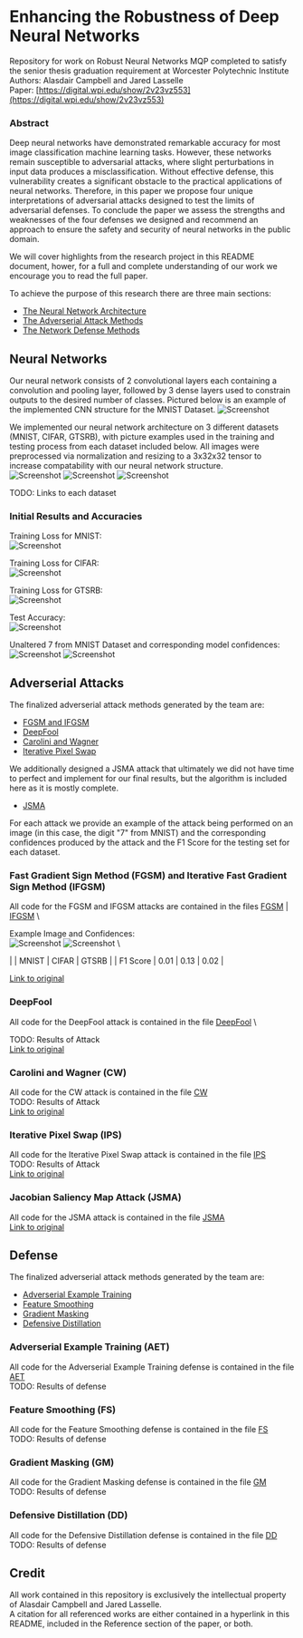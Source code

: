# Enhancing the Robustness of Deep Neural Networks
Repository for work on Robust Neural Networks MQP completed to satisfy the senior thesis graduation requirement at Worcester Polytechnic Institute \
Authors: Alasdair Campbell and Jared Lasselle \
Paper: [https://digital.wpi.edu/show/2v23vz553](https://digital.wpi.edu/show/2v23vz553)

### Abstract
Deep neural networks have demonstrated remarkable accuracy for most image classification machine learning tasks.  However, these networks remain susceptible to adversarial attacks, where slight perturbations in input data produces a misclassification.  Without effective defense, this vulnerability  creates  a  significant  obstacle  to  the  practical  applications  of neural networks.  Therefore, in this paper we propose four unique interpretations of adversarial attacks designed to test the limits of adversarial defenses.  To conclude the paper we assess the strengths and weaknesses of the four defenses we designed and recommend an approach to ensure the safety and security of neural networks in the public domain.

We will cover highlights from the research project in this README document, hower, for a full and complete understanding of our work we encourage you to read the full paper.

To achieve the purpose of this research there are three main sections:
* [The Neural Network Architecture](#Neural-Networks)
* [The Adverserial Attack Methods](#Adverserial-Attacks)
* [The Network Defense Methods](#Defense)

## Neural Networks

Our neural network consists of 2 convolutional layers each containing a convolution and pooling layer, followed by 3 dense layers used to constrain outputs to the desired number of classes. Pictured below is an example of the implemented CNN structure for the MNIST Dataset.
![Screenshot](Convolutional_Neural_Network.png)

We implemented our neural network architecture on 3 different datasets (MNIST, CIFAR, GTSRB), with picture examples used in the training and testing process from each dataset included below. All images were preprocessed via normalization and resizing to a 3x32x32 tensor to increase compatability with our neural network structure. \
![Screenshot](MNIST_Classes_Crop.png) ![Screenshot](CIFAR_Classes_Crop.png) ![Screenshot](Traffic_Classes_Crop.png)

TODO: Links to each dataset

### Initial Results and Accuracies
Training Loss for MNIST: \
![Screenshot](mnist_loss.png)

Training Loss for CIFAR: \
![Screenshot](cifar_loss.png)

Training Loss for GTSRB: \
![Screenshot](gtsrb_loss.png)

Test Accuracy: \
![Screenshot](table_accuracy.png)

Unaltered 7 from MNIST Dataset and corresponding model confidences: \
![Screenshot](unattacked_7_nonorm.png) ![Screenshot](unattacked_7_confidences.png)

## Adverserial Attacks
The finalized adverserial attack methods generated by the team are:
* [FGSM and IFGSM](#Fast-Gradient-Sign-Method-(FGSM)-and-Iterative-Fast-Gradient-Sign-Method-(IFGSM))
* [DeepFool](#DeepFool)
* [Carolini and Wagner](#Carolini-and-Wagner-(CW))
* [Iterative Pixel Swap](#Iterative-Pixel-Swap)

We additionally designed a JSMA attack that ultimately we did not have time to perfect and implement for our final results, but the algorithm is included here as it is mostly complete.
* [JSMA](#Jacobian-Saliency-Map-Attack-(JSMA))

For each attack we provide an example of the attack being performed on an image (in this case, the digit "7" from MNIST) and the corresponding confidences produced by the attack and the F1 Score for the testing set for each dataset.

### Fast Gradient Sign Method (FGSM) and Iterative Fast Gradient Sign Method (IFGSM)
All code for the FGSM and IFGSM attacks are contained in the files [FGSM](Attacks/FGSM.py) | [IFGSM](Attacks/IFGSM.py) \

Example Image and Confidences: \
![Screenshot](fgsm_7.png) ![Screenshot](ifgsm_7_confidences.png) \

| | MNIST | CIFAR | GTSRB |
| F1 Score | 0.01 | 0.13 | 0.02 |

[Link to original]()

### DeepFool
All code for the DeepFool attack is contained in the file [DeepFool](Attacks/DeepFool.py) \


TODO: Results of Attack \
[Link to original]()

### Carolini and Wagner (CW)
All code for the CW attack is contained in the file [CW](Attacks/CW.py) \
TODO: Results of Attack \
[Link to original]()

### Iterative Pixel Swap (IPS)
All code for the Iterative Pixel Swap attack is contained in the file [IPS](Attacks/IPS.py) \
TODO: Results of Attack \
[Link to original]()

### Jacobian Saliency Map Attack (JSMA)
All code for the JSMA attack is contained in the file [JSMA](Attacks/JSMA.py) \
[Link to original]() 


## Defense

The finalized adverserial attack methods generated by the team are:
* [Adverserial Example Training](#Adverserial-Example-Training)
* [Feature Smoothing](#Feature-Smoothing)
* [Gradient Masking](#Gradient_Masking)
* [Defensive Distillation](#Defensive-Distillation)

### Adverserial Example Training (AET)
All code for the Adverserial Example Training defense is contained in the file [AET](Defenses/AdverserialExamples.py) \
TODO: Results of defense

### Feature Smoothing (FS)
All code for the Feature Smoothing defense is contained in the file [FS](Defenses/FeatureSqueezing.py) \
TODO: Results of defense

### Gradient Masking (GM)
All code for the Gradient Masking defense is contained in the file [GM](Defenses/GradientMasking.py) \
TODO: Results of defense

### Defensive Distillation (DD)
All code for the Defensive Distillation defense is contained in the file [DD](Defenses/Distiller.py) \
TODO: Results of defense

## Credit
All work contained in this repository is exclusively the intellectual property of Alasdair Campbell and Jared Lasselle. \
A citation for all referenced works are either contained in a hyperlink in this README, included in the Reference section of the paper, or both.